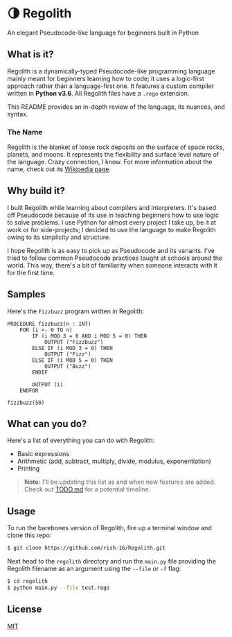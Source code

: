 # 🌗 Regolith
An elegant Pseudocode-like language for beginners built in Python

## What is it?
Regolith is a dynamically-typed Pseudocode-like programming language mainly meant for beginners learning how to code; it uses a logic-first approach rather than a language-first one. It features a custom compiler written in **Python v3.6**. All Regolith files have a `.rego` extension.

This README provides an in-depth review of the language, its nuances, and syntax.

### The Name
Regolith is the blanket of loose rock deposits on the surface of space rocks, planets, and moons. It represents the flexibility and surface level nature of the language. Crazy connection, I know. For more information about the name, check out its [Wikipedia page](https://en.wikipedia.org/wiki/Regolith).

## Why build it?
I built Regolith while learning about compilers and interpreters. It's based off Pseudocode because of its use in teaching beginners how to use logic to solve problems. I use Python for almost every project I take up, be it at work or for side-projects; I decided to use the language to make Regolith owing to its simplicity and structure.

I hope Regolith is as easy to pick up as Pseudocode and its variants. I've tried to follow common Pseudocode practices taught at schools around the world. This way, there's a bit of familiarity when someone interacts with it for the first time.

## Samples
Here's the `Fizzbuzz` program written in Regolith:

```
PROCEDURE fizzbuzz(n : INT)
    FOR (i <- 0 TO n)
        IF (i MOD 3 = 0 AND i MOD 5 = 0) THEN
            OUTPUT ("FizzBuzz")
        ELSE IF (i MOD 3 = 0) THEN
            OUTPUT ("Fizz")
        ELSE IF (i MOD 5 = 0) THEN
            OUTPUT ("Buzz")
        ENDIF
        
        OUTPUT (i)
    ENDFOR
        
fizzbuzz(50)
```

## What can you do?
Here's a list of everything you can do with Regolith:

- Basic expressions
- Arithmetic (add, subtract, multiply, divide, modulus, exponentiation)
- Printing

> **Note:** I'll be updating this list as and when new features are added. Check out [TODO.md](https://github.com/rish-16/Regolith/blob/master/TODO.md) for a potential timeline.

## Usage

To run the barebones version of Regolith, fire up a terminal window and clone this repo:

```bash
$ git clone https://github.com/rish-16/Regolith.git
```

Next head to the `regolith` directory and run the `main.py` file providing the Regolith filename as an argument using the `--file` or `-f` flag:
```bash
$ cd regolith
$ python main.py --file test.rego
```

## License
[MIT](https://github.com/rish-16/Regolith/blob/master/LICENSE)
